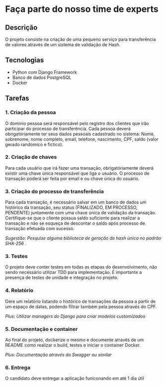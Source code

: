 
# Faça parte do nosso time de experts 

## Descrição
O projeto consiste na criação de uma pequeno serviço para transferência de valores através de um sistema de validação de Hash.

## Tecnologias
- Python com Django Framework
- Banco de dados PostgreSQL
- Docker

## Tarefas

### 1. Criação da pessoa
O dominio pessoa será responsável pelo registro dos clientes que irão participar do processo de transferência. Cada pessoa deverá obrigatóriamente ter seus dados pessoais cadastrado no sistema: Nome, sobrenome, nome completo, email, telefone, nascimento, CPF, saldo (valor gerado randomico e fictico). 

### 2. Criação de chaves
Para cada usuário que irá fazer uma transação, obrigatóriamente deverá existir uma chave única responsável que liga o usuário. O processo de transação poderá ser feita por email e ou chave única do usuário.

### 3. Criação do processo de transferência
Para cada transação, é necessário salvar em um banco de dados um histórico da transação, seu status (FINALIZADO, EM PROCESSO, PENDENTE) juntamente com uma chave única de validação da transação. Certifique-se que o cliente possua saldo suficiente para realizar a transação e não se esqueça de descontar o saldo após processo de transação efetuada com sucesso.

*Sugestão: Pesquise alguma biblioteca de geração de hash única no padrão SHA-256 .*

### 3. Testes
O projeto deve conter testes em todas as etapas do desenvolvimento, não sendo necessário utilizar TDD para implementação. É importante a presença de testes de unidade e integração no projeto. 

### 4. Relatório
Gere um relatório listando o histórico de transações da pessoa a partir de um espaço de datas, podendo filtrar também pela pessoa através do CPF.

*Plus: Utilizar managers do Django para criar modelos customizados*

### 5. Documentação e container
Ao final do projeto, dockerize o mesmo e documente através de um README como realizar o build, testes e iniciar o container Docker.

*Plus: Documentação através do Swagger ou similar*

### 6. Entrega
O candidato deve entregar a aplicação funiconando em até 1 dia útil
